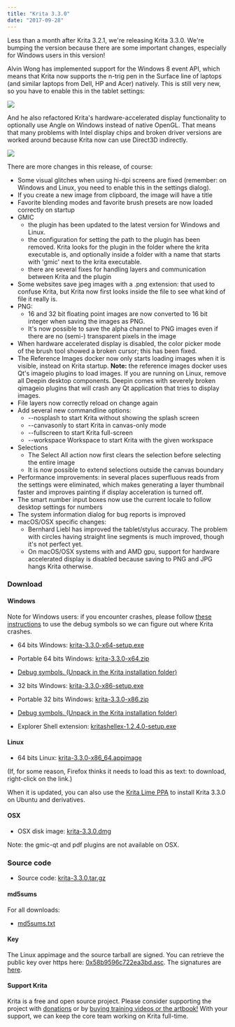 ```yaml
---
title: "Krita 3.3.0"
date: "2017-09-28"
---
```


Less than a month after Krita 3.2.1, we're releasing Krita 3.3.0. We're bumping the version because there are some important changes, especially for Windows users in this version!

Alvin Wong has implemented support for the Windows 8 event API, which means that Krita now supports the n-trig pen in the Surface line of laptops (and similar laptops from Dell, HP and Acer) natively. This is still very new, so you have to enable this in the tablet settings:

[![](../images/wintab-1024x840.png)](https://krita.org/wp-content/uploads/2017/09/wintab.png)

And he also refactored Krita's hardware-accelerated display functionality to optionally use Angle on Windows instead of native OpenGL. That means that many problems with Intel display chips and broken driver versions are worked around because Krita now can use Direct3D indirectly.

[![](../images/display-1024x840.png)](https://krita.org/wp-content/uploads/2017/09/display.png)

There are more changes in this release, of course:

- Some visual glitches when using hi-dpi screens are fixed (remember: on Windows and Linux, you need to enable this in the settings dialog).
- If you create a new image from clipboard, the image will have a title
- Favorite blending modes and favorite brush presets are now loaded correctly on startup
- GMIC
    - the plugin has been updated to the latest version for Windows and Linux.
    - the configuration for setting the path to the plugin has been removed. Krita looks for the plugin in the folder where the krita executable is, and optionally inside a folder with a name that starts with 'gmic' next to the krita executable.
    - there are several fixes for handling layers and communication between Krita and the plugin
- Some websites save jpeg images with a .png extension: that used to confuse Krita, but Krita now first looks inside the file to see what kind of file it really is.
- PNG:
    - 16 and 32 bit floating point images are now converted to 16 bit integer when saving the images as PNG.
    - It's now possible to save the alpha channel to PNG images even if there are no (semi-) transparent pixels in the image
- When hardware accelerated display is disabled, the color picker mode of the brush tool showed a broken cursor; this has been fixed.
- The Reference Images docker now only starts loading images when it is visible, instead on Krita startup. **Note:** the reference images docker uses Qt's imageio plugins to load images. If you are running on Linux, remove all Deepin desktop components. Deepin comes with severely broken qimageio plugins that will crash any Qt application that tries to display images.
- File layers now correctly reload on change again
- Add several new commandline options:
    - \--nosplash to start Krita without showing the splash screen
    - \--canvasonly to start Krita in canvas-only mode
    - \--fullscreen to start Krita full-screen
    - \--workspace Workspace to start Krita with the given workspace
- Selections
    - The Select All action now first clears the selection before selecting the entire image
    - It is now possible to extend selections outside the canvas boundary
- Performance improvements: in several places superfluous reads from the settings were eliminated, which makes generating a layer thumbnail faster and improves painting if display acceleration is turned off.
- The smart number input boxes now use the current locale to follow desktop settings for numbers
- The system information dialog for bug reports is improved
- macOS/OSX specific changes:
    - Bernhard Liebl has improved the tablet/stylus accuracy. The problem with circles having straight line segments is much improved, though it's not perfect yet.
    - On macOS/OSX systems with and AMD gpu, support for hardware accelerated display is disabled because saving to PNG and JPG hangs Krita otherwise.

### Download

#### Windows

Note for Windows users: if you encounter crashes, please follow [these instructions](https://docs.krita.org/Dr._Mingw_debugger) to use the debug symbols so we can figure out where Krita crashes.

- 64 bits Windows: [krita-3.3.0-x64-setup.exe](https://download.kde.org/stable/krita/3.3.0/krita-3.3.0-x64-setup.exe)
- Portable 64 bits Windows: [krita-3.3.0-x64.zip](https://download.kde.org/stable/krita/3.3.0/krita-3.3.0-x64.zip)
- [Debug symbols. (Unpack in the Krita installation folder)](https://download.kde.org/stable/krita/3.3.0/krita-3.3.0-x64-dbg.zip)

- 32 bits Windows: [krita-3.3.0-x86-setup.exe](https://download.kde.org/stable/krita/3.3.0/krita-3.3.0-x86-setup.exe)
- Portable 32 bits Windows: [krita-3.3.0-x86.zip](https://download.kde.org/stable/krita/3.3.0/krita-3.3.0-x86.zip)
- [Debug symbols. (Unpack in the Krita installation folder)](https://download.kde.org/stable/krita/3.3.0/krita-3.3.0-x86-dbg.zip)

- Explorer Shell extension: [kritashellex-1.2.4.0-setup.exe](https://download.kde.org/stable/krita/KritaShellExtension-v1.2.4-setup.exe)

#### Linux

- 64 bits Linux: [krita-3.3.0-x86\_64.appimage](https://download.kde.org/stable/krita/3.3.0/krita-3.3.0-x86_64.appimage)

(If, for some reason, Firefox thinks it needs to load this as text: to download, right-click on the link.)

When it is updated, you can also use the [Krita Lime PPA](https://launchpad.net/%7Ekritalime/+archive/ubuntu/ppa) to install Krita 3.3.0 on Ubuntu and derivatives.

#### OSX

- OSX disk image: [krita-3.3.0.dmg](https://download.kde.org/stable/krita/3.3.0/krita-3.3.0.dmg)

Note: the gmic-qt and pdf plugins are not available on OSX.

### Source code

- Source code: [krita-3.3.0.tar.gz](https://download.kde.org/stable/krita/3.3.0/krita-3.3.0.tar.gz)

#### md5sums

For all downloads:

- [md5sums.txt](https://download.kde.org/stable/krita/3.3.0/md5sums.txt)

#### Key

The Linux appimage and the source tarball are signed. You can retrieve the public key over https here: [0x58b9596c722ea3bd.asc](https://share.kde.org/index.php/s/fJ99V5mZvuyD0z8). The signatures are [here](http://download.kde.org/stable/krita/3.3.0/).

#### Support Krita

Krita is a free and open source project. Please consider supporting the project with [donations](/support-us/donations/) or by [buying training videos or the artbook!](/support-us/shop) With your support, we can keep the core team working on Krita full-time.
